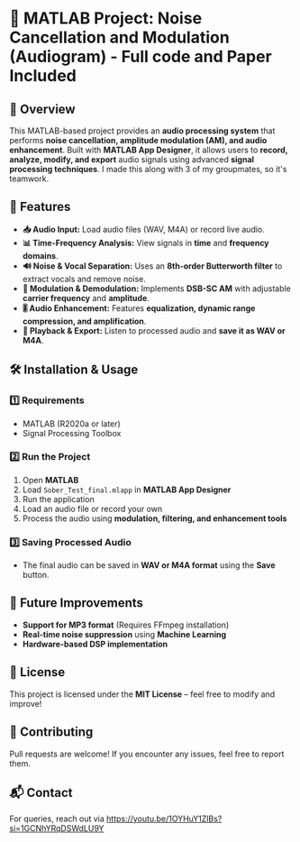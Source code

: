 # 🎵 MATLAB Project: Noise Cancellation and Modulation (Audiogram) - Full code and Paper Included

## 📌 Overview  
This MATLAB-based project provides an **audio processing system** that performs **noise cancellation, amplitude modulation (AM), and audio enhancement**. Built with **MATLAB App Designer**, it allows users to **record, analyze, modify, and export** audio signals using advanced **signal processing techniques**. I made this along with 3 of my groupmates, so it's teamwork. 

## 🚀 Features  
- **📥 Audio Input:** Load audio files (WAV, M4A) or record live audio.  
- **📊 Time-Frequency Analysis:** View signals in **time** and **frequency domains**.  
- **🔊 Noise & Vocal Separation:** Uses an **8th-order Butterworth filter** to extract vocals and remove noise.  
- **📡 Modulation & Demodulation:** Implements **DSB-SC AM** with adjustable **carrier frequency** and **amplitude**.  
- **🎚️ Audio Enhancement:** Features **equalization, dynamic range compression, and amplification**.  
- **🎵 Playback & Export:** Listen to processed audio and **save it as WAV or M4A**.  


## 🛠️ Installation & Usage  
### 1️⃣ **Requirements**  
- MATLAB (R2020a or later)  
- Signal Processing Toolbox  

### 2️⃣ **Run the Project**  
1. Open **MATLAB**  
2. Load `Sober_Test_final.mlapp` in **MATLAB App Designer**  
3. Run the application  
4. Load an audio file or record your own  
5. Process the audio using **modulation, filtering, and enhancement tools**  

### 3️⃣ **Saving Processed Audio**  
- The final audio can be saved in **WAV or M4A format** using the **Save** button.  

## 📝 Future Improvements  
- **Support for MP3 format** (Requires FFmpeg installation)  
- **Real-time noise suppression** using **Machine Learning**  
- **Hardware-based DSP implementation**  

## 📜 License  
This project is licensed under the **MIT License** – feel free to modify and improve!  

## 🤝 Contributing  
Pull requests are welcome! If you encounter any issues, feel free to report them.  

## 📬 Contact  
For queries, reach out via https://youtu.be/1OYHuY1ZlBs?si=1GCNhYRqDSWdLU9Y
